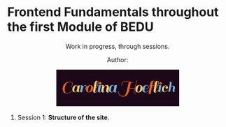 # Frontend Fundamentals throughout the first Module of BEDU
<div align=center>
Work in progress, through sessions. <p>
  <p>Author:<p>
  <img src="https://raw.githubusercontent.com/Carohoeflich/Frontendfundamentals/master/assets/carolinahoeflich.gif" alt="carolina hoeflich" width="281" height="84"/>
  </div>
<ol>
  <li>Session 1: <b>Structure of the site.</b></li>
</ol>

